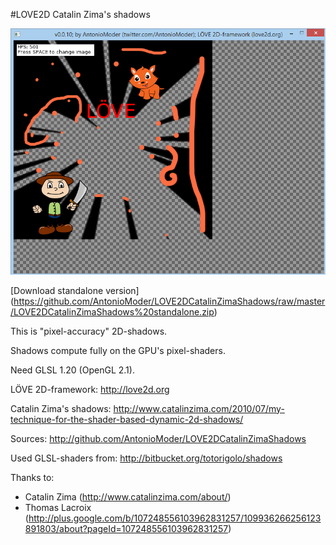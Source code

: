 #LOVE2D Catalin Zima's shadows

![Image 1](https://github.com/AntonioModer/LOVE2DCatalinZimaShadows/blob/master/LOVE2DCatalinZimaShadows%20test1.png)

[Download standalone version] (https://github.com/AntonioModer/LOVE2DCatalinZimaShadows/raw/master/LOVE2DCatalinZimaShadows%20standalone.zip)

This is "pixel-accuracy" 2D-shadows.

Shadows compute fully on the GPU's pixel-shaders.

Need GLSL 1.20 (OpenGL 2.1).

LÖVE 2D-framework: http://love2d.org

Catalin Zima's shadows: http://www.catalinzima.com/2010/07/my-technique-for-the-shader-based-dynamic-2d-shadows/

Sources: http://github.com/AntonioModer/LOVE2DCatalinZimaShadows

Used GLSL-shaders from: http://bitbucket.org/totorigolo/shadows

Thanks to:
* Catalin Zima (http://www.catalinzima.com/about/)
* Thomas Lacroix (http://plus.google.com/b/107248556103962831257/109936266256123891803/about?pageId=107248556103962831257)
